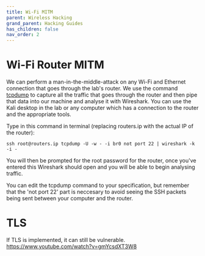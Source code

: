 ```yaml
---
title: Wi-Fi MITM
parent: Wireless Hacking
grand_parent: Hacking Guides
has_children: false
nav_order: 2
---
```


# Wi-Fi Router MITM

We can perform a man-in-the-middle-attack on any Wi-Fi and Ethernet connection that goes through the lab's router. We use the command [tcpdump](https://www.tcpdump.org) to capture all the traffic that goes through the router and then pipe that data into our machine and analyse it with Wireshark. You can use the Kali desktop in the lab or any computer which has a connection to the router and the appropriate tools.

Type in this command in terminal (replacing routers.ip with the actual IP of the router):

`ssh root@routers.ip tcpdump -U -w - -i br0 not port 22 | wireshark -k -i -`

You will then be prompted for the root password for the router, once you've entered this Wireshark should open and you will be able to begin analysing traffic.

You can edit the tcpdump command to your specification, but remember that the 'not port 22' part is neccesary to avoid seeing the SSH packets being sent between your computer and the router.

# TLS

If TLS is implemented, it can still be vulnerable. https://www.youtube.com/watch?v=gmYcsdXT3W8
